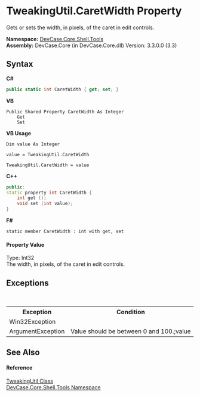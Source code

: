 # TweakingUtil.CaretWidth Property 
 

Gets or sets the width, in pixels, of the caret in edit controls.

**Namespace:**&nbsp;<a href="N_DevCase_Core_Shell_Tools">DevCase.Core.Shell.Tools</a><br />**Assembly:**&nbsp;DevCase.Core (in DevCase.Core.dll) Version: 3.3.0.0 (3.3)

## Syntax

**C#**<br />
``` C#
public static int CaretWidth { get; set; }
```

**VB**<br />
``` VB
Public Shared Property CaretWidth As Integer
	Get
	Set
```

**VB Usage**<br />
``` VB Usage
Dim value As Integer

value = TweakingUtil.CaretWidth

TweakingUtil.CaretWidth = value
```

**C++**<br />
``` C++
public:
static property int CaretWidth {
	int get ();
	void set (int value);
}
```

**F#**<br />
``` F#
static member CaretWidth : int with get, set

```


#### Property Value
Type: Int32<br />The width, in pixels, of the caret in edit controls.

## Exceptions
&nbsp;<table><tr><th>Exception</th><th>Condition</th></tr><tr><td>Win32Exception</td><td /></tr><tr><td>ArgumentException</td><td>Value should be between 0 and 100.;value</td></tr></table>

## See Also


#### Reference
<a href="T_DevCase_Core_Shell_Tools_TweakingUtil">TweakingUtil Class</a><br /><a href="N_DevCase_Core_Shell_Tools">DevCase.Core.Shell.Tools Namespace</a><br />